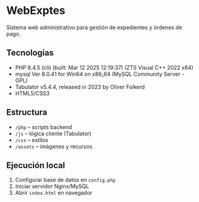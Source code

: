 # WebExptes
Sistema web administrativo para gestión de expedientes y órdenes de pago.

## Tecnologías
- PHP 8.4.5 (cli) (built: Mar 12 2025 12:19:37) (ZTS Visual C++ 2022 x64)
- mysql  Ver 8.0.41 for Win64 on x86_64 (MySQL Community Server - GPL)
- Tabulator v5.4.4, released in 2023 by Oliver Folkerd
- HTML5/CSS3

## Estructura
- `/php` – scripts backend
- `/js` – lógica cliente (Tabulator)
- `/css` – estilos
- `/assets` – imágenes y recursos

## Ejecución local
1. Configurar base de datos en `config.php`
2. Iniciar servidor Nginx/MySQL
3. Abrir `index.html` en navegador
